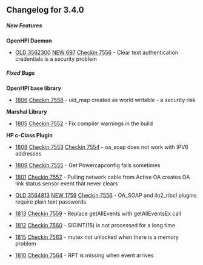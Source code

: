 ﻿
## Changelog for 3.4.0

##### New Features

**OpenHPI Daemon**

-   [OLD 3562300](http://sourceforge.net/tracker/?func=detail&aid=3562300&atid=532254&group_id=71730)  [NEW 697](https://sourceforge.net/p/openhpi/feature-requests/697/)  [Checkin 7556](http://sourceforge.net/p/openhpi/code/7556)  - Clear text authentication credentials is a security problem
    

##### Fixed Bugs

**OpenHPI base library**

-   [1806](https://sourceforge.net/p/openhpi/bugs/1806/)  [Checkin 7558](http://sourceforge.net/p/openhpi/code/7558)  - uid_map created as world writable - a security risk
    

**Marshal Library**

-   [1805](https://sourceforge.net/p/openhpi/bugs/1805/)  [Checkin 7552](http://sourceforge.net/p/openhpi/code/7552)  - Fix compiler warnings in the build
    

**HP c-Class Plugin**

-   [1808](https://sourceforge.net/p/openhpi/bugs/1808/)  [Checkin 7553](http://sourceforge.net/p/openhpi/code/7553)  [Checkin 7554](http://sourceforge.net/p/openhpi/code/7554)  - oa_soap does not work with IPV6 addresses
    
-   [1809](https://sourceforge.net/p/openhpi/bugs/1809/)  [Checkin 7555](http://sourceforge.net/p/openhpi/code/7555)  - Get Powercapconfig fails sometimes
    
-   [1801](https://sourceforge.net/p/openhpi/bugs/1801/)  [Checkin 7557](http://sourceforge.net/p/openhpi/code/7557)  - Pulling network cable from Active OA creates OA link status sensor event that never clears
    
-   [OLD 3564813](http://sourceforge.net/tracker/?func=detail&aid=3564813&atid=532251&group_id=71730)  [NEW 1759](https://sourceforge.net/p/openhpi/bugs/1759/)  [Checkin 7556](http://sourceforge.net/p/openhpi/code/7556)  - OA_SOAP and ilo2_ribcl plugins require plain text passwords
    
-   [1813](https://sourceforge.net/p/openhpi/bugs/1813/)  [Checkin 7559](http://sourceforge.net/p/openhpi/code/7559)  - Replace getAllEvents with getAllEventsEx call
    
-   [1812](https://sourceforge.net/p/openhpi/bugs/1812/)  [Checkin 7560](http://sourceforge.net/p/openhpi/code/7560)  - SIGINT(15) is not processed for a long time
    
-   [1815](https://sourceforge.net/p/openhpi/bugs/1815/)  [Checkin 7563](http://sourceforge.net/p/openhpi/code/7563)  - mutex not unlocked when there is a memory problem
    
-   [1810](https://sourceforge.net/p/openhpi/bugs/1810/)  [Checkin 7564](http://sourceforge.net/p/openhpi/code/7564)  - RPT is missing when event arrives
